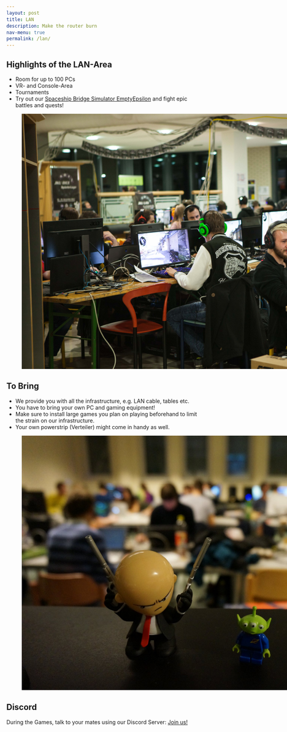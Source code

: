 ```yaml
---
layout: post
title: LAN
description: Make the router burn
nav-menu: true
permalink: /lan/
---
```


## Highlights of the LAN-Area

* Room for up to 100 PCs
* VR- and Console-Area
* Tournaments
* Try out our <a class="dotted" href="https://daid.github.io/EmptyEpsilon/">Spaceship Bridge Simulator EmptyEpsilon</a> and fight epic battles and quests! 

<figure>
   <img src="/assets/images/lan/lan_panorama.jpg" style="max-width: 1000px;"
      alt="Panorama of the lan area 2018" />
   <figcaption></figcaption>
</figure>

## To Bring
* We provide you with all the infrastructure, e.g. LAN cable, tables etc.
* You have to bring your own PC and gaming equipment!
* Make sure to install large games you plan on playing beforehand to limit the strain on our infrastructure.
* Your own powerstrip (Verteiler) might come in handy as well. 

<figure>
   <img src="/assets/images/lan/hitman.jpg" style="max-width: 1000px;"
      alt="Hitman figure with blurred lan in background" />
   <figcaption></figcaption>
</figure>

## Discord

During the Games, talk to your mates using our Discord Server: <a class="dotted" href="{{ site.discord_url }}"> Join us! </a> 
